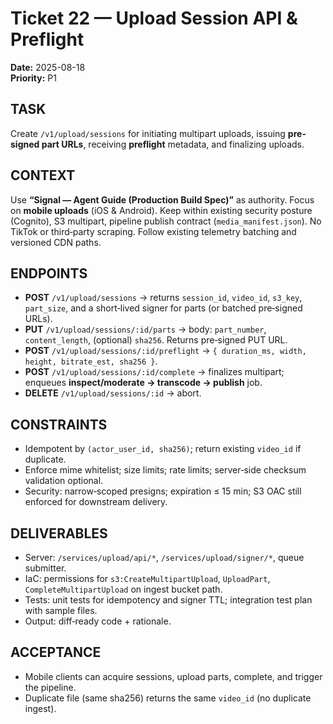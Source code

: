 
# Ticket 22 — Upload Session API & Preflight
**Date:** 2025-08-18  
**Priority:** P1

## TASK
Create `/v1/upload/sessions` for initiating multipart uploads, issuing **pre-signed part URLs**, receiving **preflight** metadata, and finalizing uploads.

## CONTEXT
Use **“Signal — Agent Guide (Production Build Spec)”** as authority. 
Focus on **mobile uploads** (iOS & Android). Keep within existing security posture (Cognito), S3 multipart, pipeline publish contract (`media_manifest.json`). 
No TikTok or third‑party scraping. Follow existing telemetry batching and versioned CDN paths.

## ENDPOINTS
- **POST** `/v1/upload/sessions` → returns `session_id`, `video_id`, `s3_key`, `part_size`, and a short‑lived signer for parts (or batched pre‑signed URLs).
- **PUT** `/v1/upload/sessions/:id/parts` → body: `part_number`, `content_length`, (optional) `sha256`. Returns pre‑signed PUT URL.
- **POST** `/v1/upload/sessions/:id/preflight` → `{ duration_ms, width, height, bitrate_est, sha256 }`.
- **POST** `/v1/upload/sessions/:id/complete` → finalizes multipart; enqueues **inspect/moderate → transcode → publish** job.
- **DELETE** `/v1/upload/sessions/:id` → abort.

## CONSTRAINTS
- Idempotent by `(actor_user_id, sha256)`; return existing `video_id` if duplicate.
- Enforce mime whitelist; size limits; rate limits; server‑side checksum validation optional.
- Security: narrow‑scoped presigns; expiration ≤ 15 min; S3 OAC still enforced for downstream delivery.

## DELIVERABLES
- Server: `/services/upload/api/*`, `/services/upload/signer/*`, queue submitter.
- IaC: permissions for `s3:CreateMultipartUpload`, `UploadPart`, `CompleteMultipartUpload` on ingest bucket path.
- Tests: unit tests for idempotency and signer TTL; integration test plan with sample files.
- Output: diff‑ready code + rationale.

## ACCEPTANCE
- Mobile clients can acquire sessions, upload parts, complete, and trigger the pipeline.
- Duplicate file (same sha256) returns the same `video_id` (no duplicate ingest).

